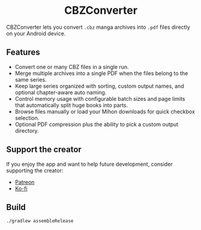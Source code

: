 <h1 align="center">CBZConverter</h1>

CBZConverter lets you convert `.cbz` manga archives into `.pdf` files directly on your Android device.

## Features
- Convert one or many CBZ files in a single run.
- Merge multiple archives into a single PDF when the files belong to the same series.
- Keep large series organized with sorting, custom output names, and optional chapter-aware auto naming.
- Control memory usage with configurable batch sizes and page limits that automatically split huge books into parts.
- Browse files manually or load your Mihon downloads for quick checkbox selection.
- Optional PDF compression plus the ability to pick a custom output directory.

## Support the creator
If you enjoy the app and want to help future development, consider supporting the creator:

- [Patreon](https://patreon.com/u16604577?utm_medium=unknown&utm_source=join_link&utm_campaign=creatorshare_creator&utm_content=copyLink)
- [Ko-fi](https://ko-fi.com/joshiminh)

## Build
```
./gradlew assembleRelease
```
